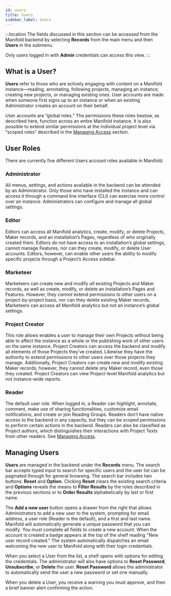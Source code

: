 ```yaml
---
id: users
title: Users
sidebar_label: Users
---
```


:::location
The fields discussed in this section can be accessed from the Manifold backend by selecting **Records** from the main menu and then **Users** in the submenu.

Only users logged in with **Admin** credentials can access this view.
:::

## What is a User?

**Users** refer to those who are actively engaging with content on a Manifold instance—reading, annotating, following projects, managing an instance, creating new projects, or managing existing ones. User accounts are made when someone first signs up to an instance or when an existing Administrator creates an account on their behalf.

User accounts are “global roles.” The permissions these roles bestow, as described here,  function across an entire Manifold instance. It is also possible to extend similar permissions at the individual project level via “scoped roles” described in the [Managing Access](../../docs/backend/projects.md#managing-access) section.

## User Roles

There are currently five different Users account roles available in Manifold:

### Administrator

All menus, settings, and actions available in the backend can be attended by an Administrator. Only those who have installed the instance and can access it through a command line interface (CLI) can exercise more control over an instance. Administrators can configure and manage all global settings.

### Editor

Editors can access all Manifold analytics, create, modify, or delete Projects, Maker records, and an installation’s Pages, regardless of who originally created them. Editors *do not* have access to an installation’s global settings, cannot manage Features, nor can they create, modify, or delete User accounts. Editors, however, can enable other users the ability to modify specific projects through a Project’s Access sidebar.

### Marketeer

Marketeers can create new and modify *all* existing Projects and Maker records, as well as create, modify, or delete an installation’s Pages and Features. However, they *cannot* extend permissions to other users on a project-by-project basis, nor can they delete existing Maker records. Marketeers can access all Manifold analytics but not an instance’s global settings.

### Project Creator

This role allows enables a user to manage their own Projects without being able to affect the instance as a whole or the publishing work of other users on the same instance. Project Creators can access the backend and modify all elements of those Projects they’ve created. Likewise they have the authority to extend permissions to other users over those projects they manage. Additionally, Project Creators can create new and modify existing Maker records; however, they cannot delete *any* Maker record, even those they created. Project Creators can view Project-level Manifold analytics but not instance-wide reports.

### Reader

The default user role. When logged in, a Reader can highlight, annotate, comment, make use of sharing functionalities, customize email notifications, and create or join Reading Groups. Readers don’t have native access to the backend in any capacity, but they can be scoped permissions to perform certain actions in the backend. Readers can also be classified as Project authors, which distinguishes their interactions with Project Texts from other readers. See [Managing Access](../../docs/backend/projects.md#managing-access).


## Managing Users

**Users** are managed in the backend under the **Records** menu. The search bar accepts typed input to search for specific users and the user list can be paginated through for general browsing. The search bar includes two buttons: **Reset** and **Option.** Clicking **Reset** clears the existing search criteria and **Options** reveals the means to **Filter Results** by the roles described in the previous sections or to **Order Results** alphabetically by last or first name.

The **Add a new user** button opens a drawer from the right that allows Administrators to add a new user to the system, prompting for email address, a user role (Reader is the default), and a first and last name. Manifold will automatically generate a unique password that you can modify. You must complete all fields to create a new account. When the account is created a badge appears at the top of the shelf reading "New user record created." The system automatically dispatches an email welcoming the new user to Manifold along with their login credentials.

When you select a User from the list, a shelf opens with options for editing the credentials. The administrator will also have options to **Reset Password**, **Unsubscribe**, or **Delete** the user. **Reset Password** allows the administrator to automatically send the user a new password or set one manually.

When you delete a User, you receive a warning you must approve, and then a brief banner alert confirming the action.
